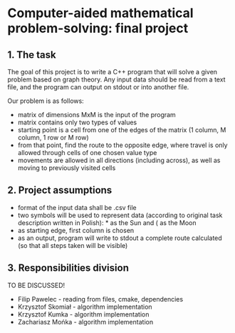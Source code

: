 # Computer-aided mathematical problem-solving: final project

## 1. The task

The goal of this project is to write a C++ program that will solve a given problem based on graph theory.
Any input data should be read from a text file, and the program can output on stdout or into another file.

Our problem is as follows:
 - matrix of dimensions MxM is the input of the program
 - matrix contains only two types of values
 - starting point is a cell from one of the edges of the matrix (1 column, M column, 1 row or M row)
 - from that point, find the route to the opposite edge, where travel is only allowed through cells of one chosen value type
 - movements are allowed in all directions (including across), as well as moving to previously visited cells

## 2. Project assumptions

 - format of the input data shall be .csv file
 - two symbols will be used to represent data (according to original task description written in Polish): * as the Sun and ( as the Moon
 - as starting edge, first column is chosen
 - as an output, program will write to stdout a complete route calculated (so that all steps taken will be visible)

## 3. Responsibilities division

TO BE DISCUSSED!

 - Filip Pawelec - reading from files, cmake, dependencies
 - Krzysztof Skomiał - algorithm implementation
 - Krzysztof Kumka - algorithm implementation
 - Zachariasz Mońka - algorithm implementation